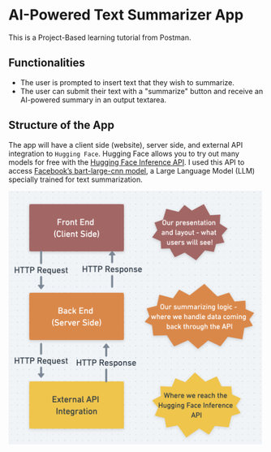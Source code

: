 # AI-Powered Text Summarizer App
This is a Project-Based learning tutorial from Postman. 

## Functionalities
- The user is prompted to insert text that they wish to summarize.
- The user can submit their text with a "summarize" button and receive an AI-powered summary in an output textarea.

## Structure of the App
The app will have a client side (website), server side, and external API integration to `Hugging Face`. Hugging Face allows you to try out many models for free with the [Hugging Face Inference API](https://huggingface.co/docs/api-inference/index). I used this API to access [Facebook’s bart-large-cnn model](https://huggingface.co/facebook/bart-large-cnn), a Large Language Model (LLM) specially trained for text summarization.

<img src="./structure.png" width="500" height="500" />


